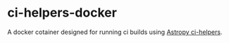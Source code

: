 # ci-helpers-docker

A docker cotainer designed for running ci builds using [Astropy ci-helpers](https://github.com/astropy/ci-helpers).
